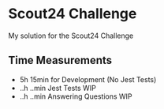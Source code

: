 # Scout24 Challenge
My solution for the Scout24 Challenge

## Time Measurements

- 5h 15min for Development (No Jest Tests)
- ..h ..min Jest Tests WIP
- ..h ..min Answering Questions WIP